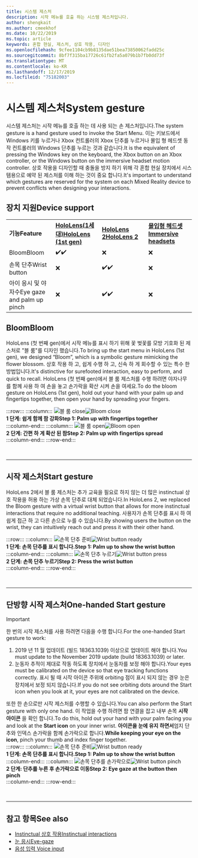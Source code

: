 ```yaml
---
title: 시스템 제스처
description: 시작 메뉴를 호출 하는 시스템 제스처입니다.
author: shengkait
ms.author: cmeekhof
ms.date: 10/22/2019
ms.topic: article
keywords: 혼합 현실, 제스처, 상호 작용, 디자인
ms.openlocfilehash: 9cfee1104cb9b8135dae51bea73850062fadd25c
ms.sourcegitcommit: 8bf7f315ba17726c61fb2fa5a079b1b7fb0dd73f
ms.translationtype: MT
ms.contentlocale: ko-KR
ms.lasthandoff: 12/17/2019
ms.locfileid: "75182003"
---
```

# <a name="system-gesture"></a><span data-ttu-id="fb91a-104">시스템 제스처</span><span class="sxs-lookup"><span data-stu-id="fb91a-104">System gesture</span></span>

<span data-ttu-id="fb91a-105">시스템 제스처는 시작 메뉴를 호출 하는 데 사용 되는 손 제스처입니다.</span><span class="sxs-lookup"><span data-stu-id="fb91a-105">The system gesture is a hand gesture used to invoke the Start Menu.</span></span> <span data-ttu-id="fb91a-106">이는 키보드에서 Windows 키를 누르거나 Xbox 컨트롤러의 Xbox 단추를 누르거나 몰입 형 헤드셋 동작 컨트롤러의 Windows 단추를 누르는 것과 같습니다.</span><span class="sxs-lookup"><span data-stu-id="fb91a-106">It is the equivalent of pressing the Windows key on the keyboard, the Xbox button on an Xbox controller, or the Windows button on the immersive headset motion controller.</span></span> <span data-ttu-id="fb91a-107">상호 작용을 디자인할 때 충돌을 방지 하기 위해 각 혼합 현실 장치에서 시스템용으로 예약 된 제스처를 이해 하는 것이 중요 합니다.</span><span class="sxs-lookup"><span data-stu-id="fb91a-107">It's important to understand which gestures are reserved for the system on each Mixed Reality device to prevent conflicts when designing your interactions.</span></span>

## <a name="device-support"></a><span data-ttu-id="fb91a-108">장치 지원</span><span class="sxs-lookup"><span data-stu-id="fb91a-108">Device support</span></span>

<table>
    <colgroup>
    <col width="25%" />
    <col width="25%" />
    <col width="25%" />
    <col width="25%" />
    </colgroup>
    <tr>
        <td><span data-ttu-id="fb91a-109"><strong>기능</strong></span><span class="sxs-lookup"><span data-stu-id="fb91a-109"><strong>Feature</strong></span></span></td>
        <td><span data-ttu-id="fb91a-110"><a href="hololens-hardware-details.md"><strong>HoloLens(1세대)</strong></a></span><span class="sxs-lookup"><span data-stu-id="fb91a-110"><a href="hololens-hardware-details.md"><strong>HoloLens (1st gen)</strong></a></span></span></td>
        <td><span data-ttu-id="fb91a-111"><a href="https://docs.microsoft.com/hololens/hololens2-hardware"><strong>HoloLens 2</strong></span><span class="sxs-lookup"><span data-stu-id="fb91a-111"><a href="https://docs.microsoft.com/hololens/hololens2-hardware"><strong>HoloLens 2</strong></span></span></td>
        <td><span data-ttu-id="fb91a-112"><a href="immersive-headset-hardware-details.md"><strong>몰입형 헤드셋</strong></a></span><span class="sxs-lookup"><span data-stu-id="fb91a-112"><a href="immersive-headset-hardware-details.md"><strong>Immersive headsets</strong></a></span></span></td>
    </tr>
     <tr>
        <td><span data-ttu-id="fb91a-113">Bloom</span><span class="sxs-lookup"><span data-stu-id="fb91a-113">Bloom</span></span></td>
        <td><span data-ttu-id="fb91a-114">✔️</span><span class="sxs-lookup"><span data-stu-id="fb91a-114">✔️</span></span></td>
        <td>❌</td>
        <td>❌</td>
    </tr>
     <tr>
        <td><span data-ttu-id="fb91a-115">손목 단추</span><span class="sxs-lookup"><span data-stu-id="fb91a-115">Wrist button</span></span></td>
        <td>❌</td>
        <td><span data-ttu-id="fb91a-116">✔️</span><span class="sxs-lookup"><span data-stu-id="fb91a-116">✔️</span></span></td>
        <td>❌</td>
    </tr>
    <tr>
        <td><span data-ttu-id="fb91a-117">아이 응시 및 야자수</span><span class="sxs-lookup"><span data-stu-id="fb91a-117">Eye gaze and palm up pinch</span></span></td>
        <td>❌</td>
        <td><span data-ttu-id="fb91a-118">✔️</span><span class="sxs-lookup"><span data-stu-id="fb91a-118">✔️</span></span></td>
        <td>❌</td>
    </tr>
</table>

## <a name="bloom"></a><span data-ttu-id="fb91a-119">Bloom</span><span class="sxs-lookup"><span data-stu-id="fb91a-119">Bloom</span></span>
<span data-ttu-id="fb91a-120">HoloLens (첫 번째 gen)에서 시작 메뉴를 표시 하기 위해 꽃 벚꽃를 모방 기호화 된 제스처로 "블 룸"를 디자인 했습니다.</span><span class="sxs-lookup"><span data-stu-id="fb91a-120">To bring up the start menu in HoloLens (1st gen), we designed “Bloom”, which is a symbolic gesture mimicking the flower blossom.</span></span> <span data-ttu-id="fb91a-121">상호 작용 하 고, 쉽게 수행 하 고, 신속 하 게 회수할 수 있는 특수 한 방법입니다.</span><span class="sxs-lookup"><span data-stu-id="fb91a-121">It's distinctive for surefooted interaction, easy to perform, and quick to recall.</span></span> <span data-ttu-id="fb91a-122">HoloLens (첫 번째 gen)에서 블 룸 제스처를 수행 하려면 야자나무를 함께 사용 하 여 손을 놓고 손가락을 확산 시켜 손을 여세요.</span><span class="sxs-lookup"><span data-stu-id="fb91a-122">To do the bloom gesture on HoloLens (1st gen), hold out your hand with your palm up and fingertips together, then open your hand by spreading your fingers.</span></span>

:::row:::
    :::column:::
        <span data-ttu-id="fb91a-123">![블 룸 close](images/bloom-close.png)</span><span class="sxs-lookup"><span data-stu-id="fb91a-123">![Bloom close](images/bloom-close.png)</span></span><br>
        <span data-ttu-id="fb91a-124">**1 단계: 쉽게 함께 팜 강화**</span><span class="sxs-lookup"><span data-stu-id="fb91a-124">**Step 1: Palm up with fingertips together**</span></span><br>
    :::column-end:::
    :::column:::
        <span data-ttu-id="fb91a-125">![블 룸 open](images/bloom-open.png)</span><span class="sxs-lookup"><span data-stu-id="fb91a-125">![Bloom open](images/bloom-open.png)</span></span><br>
        <span data-ttu-id="fb91a-126">**2 단계: 간편 하 게 확산 된 팜**</span><span class="sxs-lookup"><span data-stu-id="fb91a-126">**Step 2: Palm up with fingertips spread**</span></span><br>
    :::column-end:::
:::row-end:::

<br>

---

## <a name="start-gesture"></a><span data-ttu-id="fb91a-127">시작 제스처</span><span class="sxs-lookup"><span data-stu-id="fb91a-127">Start gesture</span></span>
<span data-ttu-id="fb91a-128">HoloLens 2에서 블 룸 제스처는 추가 교육을 필요로 하지 않는 더 많은 instinctual 상호 작용을 허용 하는 가상 손목 단추로 대체 되었습니다.</span><span class="sxs-lookup"><span data-stu-id="fb91a-128">In HoloLens 2, we replaced the Bloom gesture with a virtual wrist button that allows for more instinctual interactions that require no additional teaching.</span></span> <span data-ttu-id="fb91a-129">사용자가 손목 단추를 표시 하 여 쉽게 접근 하 고 다른 손으로 누를 수 있습니다.</span><span class="sxs-lookup"><span data-stu-id="fb91a-129">By showing users the button on the wrist, they can intuitively reach out and press it with their other hand.</span></span>

:::row:::
    :::column:::
        <span data-ttu-id="fb91a-130">![손목 단추 준비](images/wrist-button-ready.png)</span><span class="sxs-lookup"><span data-stu-id="fb91a-130">![Wrist button ready](images/wrist-button-ready.png)</span></span><br>
        <span data-ttu-id="fb91a-131">**1 단계: 손목 단추를 표시 합니다.**</span><span class="sxs-lookup"><span data-stu-id="fb91a-131">**Step 1: Palm up to show the wrist button**</span></span><br>
    :::column-end:::
    :::column:::
        <span data-ttu-id="fb91a-132">![손목 단추 누르기](images/wrist-button-press.png)</span><span class="sxs-lookup"><span data-stu-id="fb91a-132">![Wrist button press](images/wrist-button-press.png)</span></span><br>
        <span data-ttu-id="fb91a-133">**2 단계: 손목 단추 누르기**</span><span class="sxs-lookup"><span data-stu-id="fb91a-133">**Step 2: Press the wrist button**</span></span><br>
    :::column-end:::
:::row-end:::

<br>

---


## <a name="one-handed-start-gesture"></a><span data-ttu-id="fb91a-134">단방향 시작 제스처</span><span class="sxs-lookup"><span data-stu-id="fb91a-134">One-handed Start gesture</span></span>

> [!IMPORTANT]
> <span data-ttu-id="fb91a-135">한 번의 시작 제스처를 사용 하려면 다음을 수행 합니다.</span><span class="sxs-lookup"><span data-stu-id="fb91a-135">For the one-handed Start gesture to work:</span></span>
>
> 1. <span data-ttu-id="fb91a-136">2019 년 11 월 업데이트 (빌드 18363.1039) 이상으로 업데이트 해야 합니다.</span><span class="sxs-lookup"><span data-stu-id="fb91a-136">You must update to the November 2019 update (build 18363.1039) or later.</span></span>
> 1. <span data-ttu-id="fb91a-137">눈동자 추적이 제대로 작동 하도록 장치에서 눈동자를 보정 해야 합니다.</span><span class="sxs-lookup"><span data-stu-id="fb91a-137">Your eyes must be calibrated on the device so that eye tracking functions correctly.</span></span> <span data-ttu-id="fb91a-138">표시 될 때 시작 아이콘 주위에 orbiting 점이 표시 되지 않는 경우 눈은 장치에서 보정 되지 않습니다.</span><span class="sxs-lookup"><span data-stu-id="fb91a-138">If you do not see orbiting dots around the Start icon when you look at it, your eyes are not calibrated on the device.</span></span>

<span data-ttu-id="fb91a-139">또한 한 손으로만 시작 제스처를 수행할 수 있습니다.</span><span class="sxs-lookup"><span data-stu-id="fb91a-139">You can also perform the Start gesture with only one hand.</span></span> <span data-ttu-id="fb91a-140">이 작업을 수행 하려면 팜 연결을 잡고 내부 손목 **시작 아이콘** 을 확인 합니다.</span><span class="sxs-lookup"><span data-stu-id="fb91a-140">To do this, hold out your hand with your palm facing you and look at the **Start icon** on your inner wrist.</span></span> <span data-ttu-id="fb91a-141">**아이콘을 눈에 유지 하면서**엄지 단추와 인덱스 손가락을 함께 손가락으로 합니다.</span><span class="sxs-lookup"><span data-stu-id="fb91a-141">**While keeping your eye on the icon**, pinch your thumb and index finger together.</span></span><br>
:::row:::
    :::column:::
        <span data-ttu-id="fb91a-142">![손목 단추 준비](images/wrist-button-ready.png)</span><span class="sxs-lookup"><span data-stu-id="fb91a-142">![Wrist button ready](images/wrist-button-ready.png)</span></span><br>
        <span data-ttu-id="fb91a-143">**1 단계: 손목 단추를 표시 합니다.**</span><span class="sxs-lookup"><span data-stu-id="fb91a-143">**Step 1: Palm up to show the wrist button**</span></span><br>
    :::column-end:::
    :::column:::
        <span data-ttu-id="fb91a-144">![손목 단추를 손가락으로](images/wrist-button-pinch.png)</span><span class="sxs-lookup"><span data-stu-id="fb91a-144">![Wrist button pinch](images/wrist-button-pinch.png)</span></span><br>
        <span data-ttu-id="fb91a-145">**2 단계: 단추를 누른 후 손가락으로 이동**</span><span class="sxs-lookup"><span data-stu-id="fb91a-145">**Step 2: Eye gaze at the button then pinch**</span></span><br>
    :::column-end:::
:::row-end:::

<br>

---

## <a name="see-also"></a><span data-ttu-id="fb91a-146">참고 항목</span><span class="sxs-lookup"><span data-stu-id="fb91a-146">See also</span></span>

* [<span data-ttu-id="fb91a-147">Instinctual 상호 작용</span><span class="sxs-lookup"><span data-stu-id="fb91a-147">Instinctual interactions</span></span>](interaction-fundamentals.md)
* [<span data-ttu-id="fb91a-148">눈 응시</span><span class="sxs-lookup"><span data-stu-id="fb91a-148">Eye-gaze</span></span>](eye-tracking.md)
* [<span data-ttu-id="fb91a-149">음성 입력 </span><span class="sxs-lookup"><span data-stu-id="fb91a-149">Voice input</span></span>](voice-input.md)
